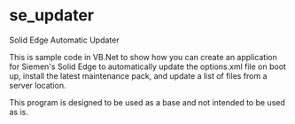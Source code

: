 # se_updater
Solid Edge Automatic Updater

This is sample code in VB.Net to show how you can create an application for Siemen's Solid Edge to automatically update the options.xml file on boot up, install the latest maintenance pack, and update a list of files from a server location.

This program is designed to be used as a base and not intended to be used as is.
